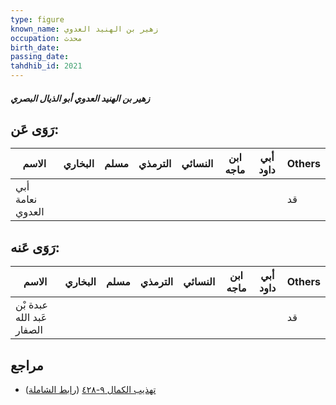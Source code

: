 ```yaml
---
type: figure
known_name: زهير بن الهنيد العدوي
occupation: محدث
birth_date:
passing_date:
tahdhib_id: 2021
---
```

##### زهير بن الهنيد العدوي أبو الذيال البصري

## رَوَى عَن:
| الاسم            | البخاري | مسلم | الترمذي | النسائي | ابن ماجه | أبي داود | Others |
| ---------------- | ------- | ---- | ------- | ------- | -------- | -------- | ------ |
| أبي نعامة العدوي |         |      |         |         |          |          | قد     |
## رَوَى عَنه:
| الاسم                     | البخاري | مسلم | الترمذي | النسائي | ابن ماجه | أبي داود | Others |
| ------------------------- | ------- | ---- | ------- | ------- | -------- | -------- | ------ |
| عبدة بْن عَبد الله الصفار |         |      |         |         |          |          | قد     |
## مراجع
- [تهذيب الكمال ٩-٤٢٨](obsidian://open?vault=Tahdhib-al-Kamal&file=Figures/٢٠٢١-زهير%20بن%20الهنيد%20العدوي%20أبو%20الذيال%20البصري) ([رابط الشاملة](https://shamela.ws/book/3722/4668))